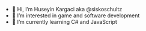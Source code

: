 - 👋 Hi, I’m Huseyin Kargaci aka @siskoschultz
- 👀 I’m interested in game and software development
- 🌱 I’m currently learning C# and JavaScript
